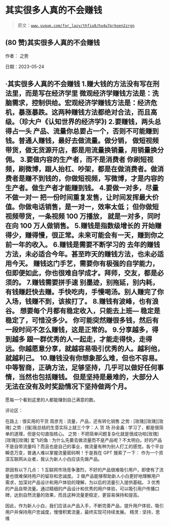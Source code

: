 # 其实很多人真的不会赚钱

> 原文：[`www.yuque.com/for_lazy/thfiu8/hu4u7prkoen2zrgn`](https://www.yuque.com/for_lazy/thfiu8/hu4u7prkoen2zrgn)



## (80 赞)其实很多人真的不会赚钱 

作者： 之势 

日期：2023-05-24 

## ·其实很多人真的不会赚钱 1.赚大钱的方法没有写在刑法里，而是写在经济学里 微观经济学赚钱方法是：洗脑需求，控制供给。宏观经济学赚钱方法是：经济危机，暴涨暴跌。这两种赚钱方法都绝对合法，而且高级。（珍大户《认知世界的经济学》) 2.要赚钱，两头总得占一头 产品、流量你总要占一个，否则不可能赚到钱。普通人赚钱，最好去做流量。做分销， 做短视频带货，做无货源开店，都是用流量换销量，用销量换分佣。 3.要做内容的生产者，而不是消费者 你刷短视频，刷微博，跟人抬杠、吵架，都是在做消费者。做消费者是赚不到钱的，你做短视频，写微博，才是内容的生产者。做生产者才能赚到钱。 4.要做一对多，尽量不做一对一 把一份时间重复发售，让时间发挥最大价值。你做电话销售，是一对一，效率太低； 但你做短视频带货，一条视频 100 万播放， 就是一对多，同时在向 100 万人做销售。 5.赚钱是指数级增长的 开始赚得少，赚得慢，很正常。未来可能会有一天，赚到你之前一年的收入。 6.赚钱是需要不断学习的 去年的赚钱方法，未必适合今年。甚至昨天的赚钱方法，也未必适用今天。 赚钱这门手艺，需要你有极强的自学能力， 但即便如此，你也很难自学成才。拜师，交友，都是必须的。 7.赚钱需要拼手速 别墨迹，别拖延，别内耗，有钱赚赶快去赚。手快吃肉，手慢喝汤。别人赚完了你入场，钱赚不到，该挨打了。 8.赚钱有波峰，也有浪谷。 想要每个月都有稳定收入，只能去上班— 稳定是稳定了，可惜没多少。 你可能突然赚很多钱，然后有一段时间不怎么赚钱，这是正常的。 9.分享越多，得到越多 跟一群优秀的人一起走，才能走得快，走得远。你越愿意分享，就越容易吸引优秀的人。越利他，就越利己。 10.赚钱没有你想象那么难，但也不容易。中等智商，正确方法，足够坚持，几乎可以做好任何事情，当然也包括赚钱。 但是坚持是最难的，大部分人无法在没有及时奖励情况下坚持做两个月。 

愿每一个看到这里的人都能赚到自己满意的数。 

评论区： 

在路上 : 很实用的干货 周彦充 : 流量，产品，还有转化销售 之势 : [玫瑰][玫瑰][玫瑰] 之势 : [强]我总结的生意实际上就三个字：人 货 场 孙金鑫 : 学习了，都是很简单的道理，但是句句直指核心。 之势 : 不把简单问题复杂化就是很成功啦[玫瑰][玫瑰][玫瑰] 爱飞的鱼 : 为什么先要去做流量而不是产品呢？不太明白。好的产品不是自带流量吗？而且也是自己的事业，做流量有种为别人打工的感觉。各个平台瞬息万变，普通人难以掌握流量密码啊！于是我在 GPT 搜索了一下： 作为一个资深互联网从业者，我认为新人小白应该先做产品。 

原因有以下几点： <ne-oli index-type="0"><ne-oli-i>1</ne-oli-i> <ne-oli-c class="ne-oli-content" id="ub70f63b0" data-lake-id="ub70f63b0">互联网市场竞争激烈，不好的产品很难吸引用户，即使有了流量也很难保持用户的留存和忠诚度。</ne-oli-c></ne-oli> <ne-oli index-type="0"><ne-oli-i>2</ne-oli-i> <ne-oli-c class="ne-oli-content" id="uf9603054" data-lake-id="uf9603054">做产品能够帮助新人小白更好地理解用户需求，加深对产品设计和用户体验的理解，为以后的流量引入提供基础。</ne-oli-c></ne-oli> <ne-oli index-type="0"><ne-oli-i>3</ne-oli-i> <ne-oli-c class="ne-oli-content" id="u38ae2286" data-lake-id="u38ae2286">优秀的产品自带流量。通过精细的产品设计和优秀的用户体验，可以吸引用户传播口碑，达到自然流量的效果，而且这种流量更稳定，更容易保持和提高。</ne-oli-c></ne-oli> 

因此，作为新人小白，我们应该从产品入手，不断完善产品，提升用户体验，吸引用户并保持用户忠诚度，慢慢积累流量，最终实现可持续发展。 精灵 : 坚持，思维